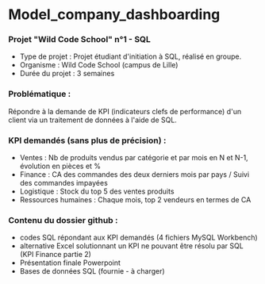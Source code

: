 # Model_company_dashboarding
### Projet "Wild Code School" n°1 - SQL

* Type de projet :  Projet étudiant d'initiation à SQL, réalisé en groupe.
* Organisme :       Wild Code School (campus de Lille)
* Durée du projet : 3 semaines


### Problématique : 
Répondre à la demande de KPI (indicateurs clefs de performance) d'un client via un traitement de données à l'aide de SQL.


### KPI demandés (sans plus de précision) : 
* Ventes : Nb de produits vendus par catégorie et par mois en N et N-1, évolution en pièces et %
* Finance : CA des commandes des deux derniers mois par pays / Suivi des commandes impayées
* Logistique : Stock du top 5 des ventes produits
* Ressources humaines : Chaque mois, top 2 vendeurs en termes de CA


### Contenu du dossier github :
* codes SQL répondant aux KPI demandés (4 fichiers MySQL Workbench)
* alternative Excel solutionnant un KPI ne pouvant être résolu par SQL (KPI Finance partie 2)
* Présentation finale Powerpoint 
* Bases de données SQL (fournie - à charger)
